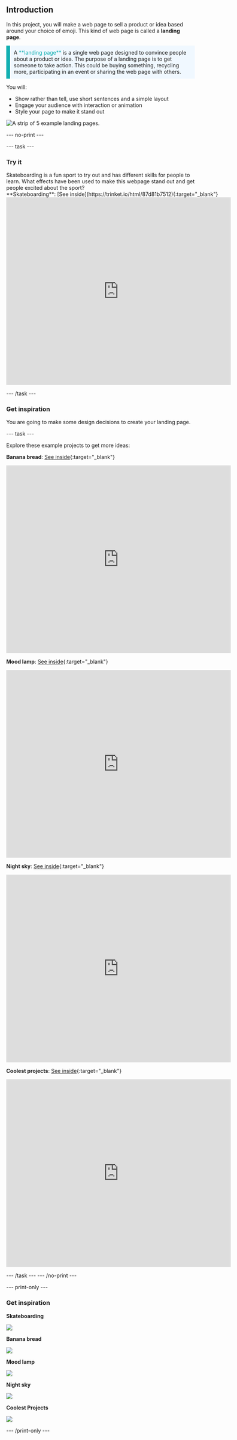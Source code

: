 ## Introduction

In this project, you will make a web page to sell a product or idea based around your choice of emoji. This kind of web page is called a **landing page**.

<p style="border-left: solid; border-width:10px; border-color: #0faeb0; background-color: aliceblue; padding: 10px;">
A <span style="color: #0faeb0">**landing page**</span> is a single web page designed to convince people about a product or idea. The purpose of a landing page is to get someone to take action. This could be buying something, recycling more, participating in an event or sharing the web page with others. 
</p>

You will:
+ Show rather than tell, use short sentences and a simple layout
+ Engage your audience with interaction or animation
+ Style your page to make it stand out

![A strip of 5 example landing pages.](images/example-strip.png)

--- no-print ---

--- task --- 

### Try it
<div style="display: flex; flex-wrap: wrap">
<div style="flex-basis: 175px; flex-grow: 1">  
Skateboarding is a fun sport to try out and has different skills for people to learn. What effects have been used to make this webpage stand out and get people excited about the sport?
</div>
<div>
**Skateboarding**: [See inside](https://trinket.io/html/87d81b7512){:target="_blank"}

<iframe src="https://trinket.io/embed/html/87d81b7512?outputOnly=true" width="600" height="500" frameborder="0" marginwidth="0" marginheight="0" allowfullscreen></iframe>
</div>
</div>

--- /task ---

### Get inspiration 

You are going to make some design decisions to create your landing page.

--- task ---

Explore these example projects to get more ideas:

**Banana bread**: [See inside](https://trinket.io/html/a4e230c535){:target="_blank"}
<div>
<iframe src="https://trinket.io/embed/html/a4e230c535?outputOnly=true" width="600" height="500" frameborder="0" marginwidth="0" marginheight="0" allowfullscreen></iframe>
</div>

**Mood lamp**: [See inside](https://trinket.io/html/62601dda11){:target="_blank"}
<div>
<iframe src="https://trinket.io/embed/html/62601dda11?outputOnly=true" width="600" height="500" frameborder="0" marginwidth="0" marginheight="0" allowfullscreen></iframe>
</div>

**Night sky**: [See inside](https://trinket.io/html/6344610ccb){:target="_blank"}
<div>
<iframe src="https://trinket.io/embed/html/6344610ccb?outputOnly=true" width="600" height="500" frameborder="0" marginwidth="0" marginheight="0" allowfullscreen></iframe>
</div>

**Coolest projects**: [See inside](https://trinket.io/html/d5472c9b55){:target="_blank"}
<div>
<iframe src="https://trinket.io/embed/html/d5472c9b55?outputOnly=true" width="600" height="500" frameborder="0" marginwidth="0" marginheight="0" allowfullscreen></iframe>
</div>

--- /task ---
--- /no-print ---

--- print-only ---

### Get inspiration 

**Skateboarding**

![](images/skateboarding.png)

**Banana bread**

![](images/banana-bread.png)

**Mood lamp**

![](images/mood-lamp.png)

**Night sky**

![](images/night-sky.png)

**Coolest Projects**

![](images/coolest-project.png)

--- /print-only ---

